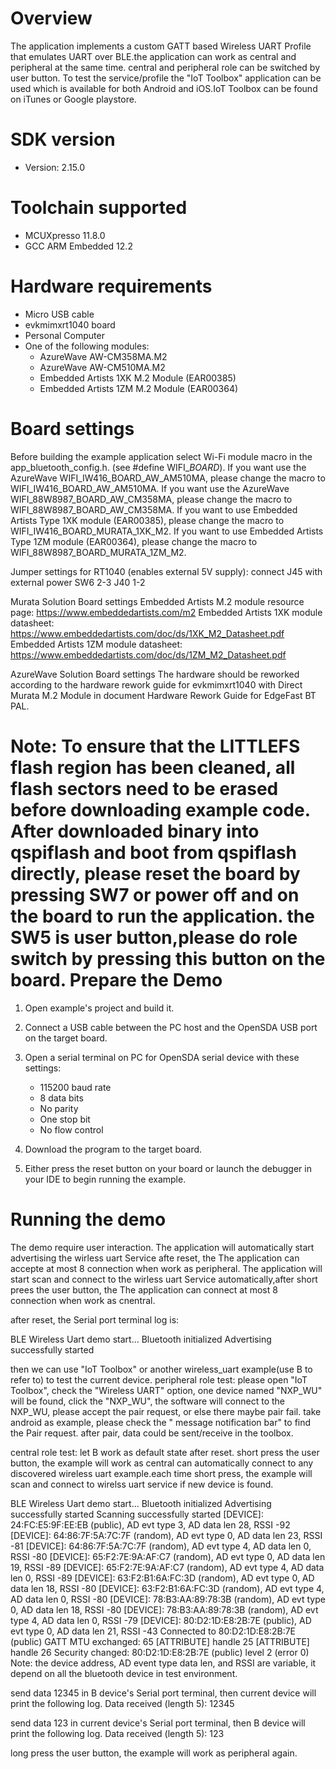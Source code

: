 Overview
========
The application implements a custom GATT based Wireless UART Profile that emulates UART over BLE.the application can work as central and peripheral at the same time. central and peripheral role can be switched by user button.
To test the service/profile the "IoT Toolbox" application can be used which is available for both Android and iOS.IoT Toolbox can be found on iTunes or Google playstore.


SDK version
===========
- Version: 2.15.0

Toolchain supported
===================
- MCUXpresso  11.8.0
- GCC ARM Embedded  12.2

Hardware requirements
=====================
- Micro USB cable
- evkmimxrt1040 board
- Personal Computer
- One of the following modules:
  - AzureWave AW-CM358MA.M2
  - AzureWave AW-CM510MA.M2
  - Embedded Artists 1XK M.2 Module (EAR00385)
  - Embedded Artists 1ZM M.2 Module (EAR00364)


Board settings
==============
Before building the example application select Wi-Fi module macro in the app_bluetooth_config.h. (see #define WIFI_<SoC Name>_BOARD_<Module Name>).
If you want use the AzureWave WIFI_IW416_BOARD_AW_AM510MA, please change the macro to WIFI_IW416_BOARD_AW_AM510MA.
If you want use the AzureWave WIFI_88W8987_BOARD_AW_CM358MA, please change the macro to WIFI_88W8987_BOARD_AW_CM358MA.
If you want to use Embedded Artists Type 1XK module (EAR00385), please change the macro to WIFI_IW416_BOARD_MURATA_1XK_M2.
If you want to use Embedded Artists Type 1ZM module (EAR00364), please change the macro to WIFI_88W8987_BOARD_MURATA_1ZM_M2.


Jumper settings for RT1040 (enables external 5V supply):
connect J45 with external power
SW6 2-3
J40 1-2


Murata Solution Board settings
Embedded Artists M.2 module resource page: https://www.embeddedartists.com/m2
Embedded Artists 1XK module datasheet: https://www.embeddedartists.com/doc/ds/1XK_M2_Datasheet.pdf
Embedded Artists 1ZM module datasheet: https://www.embeddedartists.com/doc/ds/1ZM_M2_Datasheet.pdf


AzureWave Solution Board settings
The hardware should be reworked according to the hardware rework guide for evkmimxrt1040 with Direct Murata M.2 Module in document Hardware Rework Guide for EdgeFast BT PAL.


Note:
To ensure that the LITTLEFS flash region has been cleaned,
all flash sectors need to be erased before downloading example code.
After downloaded binary into qspiflash and boot from qspiflash directly,
please reset the board by pressing SW7 or power off and on the board to run the application.
the SW5 is user button,please do role switch by pressing this button on the board.
Prepare the Demo
================

1.  Open example's project and build it.

2.  Connect a USB cable between the PC host and the OpenSDA USB port on the target board.

3.  Open a serial terminal on PC for OpenSDA serial device with these settings:
    - 115200 baud rate
    - 8 data bits
    - No parity
    - One stop bit
    - No flow control

4.  Download the program to the target board.

5.  Either press the reset button on your board or launch the debugger in your IDE to begin running the example.

Running the demo
================
The demo require user interaction. The application will automatically start advertising the wirless uart Service afte reset, the The application can accepte at most 8 connection when work as peripheral.
The application will start scan and connect to the wirless uart Service automatically,after short prees the user button, the The application can connect at most 8 connection when work as cnentral.

after reset, the Serial port terminal log is:

BLE Wireless Uart demo start...
Bluetooth initialized
Advertising successfully started

then we can use "IoT Toolbox" or another wireless_uart example(use B to refer to) to test the current device. 
peripheral role test:
please open "IoT Toolbox", check the "Wireless UART" option, one device named "NXP_WU" will be found, click the "NXP_WU", the software will connect to the NXP_WU, please accept the pair request, or else there maybe pair fail. take android as example, please check the " message notification bar" to find the Pair request. 
after pair, data could be sent/receive in the toolbox.

central role test:
let B work as default state after reset. 
short press the user button, the example will work as central can automatically connect to any discovered wireless uart example.each time short press, the example will scan and connect to wirelss uart service if new device is found.

BLE Wireless Uart demo start...
Bluetooth initialized
Advertising successfully started
Scanning successfully started
[DEVICE]: 24:FC:E5:9F:EE:EB (public), AD evt type 3, AD data len 28, RSSI -92
[DEVICE]: 64:86:7F:5A:7C:7F (random), AD evt type 0, AD data len 23, RSSI -81
[DEVICE]: 64:86:7F:5A:7C:7F (random), AD evt type 4, AD data len 0, RSSI -80
[DEVICE]: 65:F2:7E:9A:AF:C7 (random), AD evt type 0, AD data len 19, RSSI -89
[DEVICE]: 65:F2:7E:9A:AF:C7 (random), AD evt type 4, AD data len 0, RSSI -89
[DEVICE]: 63:F2:B1:6A:FC:3D (random), AD evt type 0, AD data len 18, RSSI -80
[DEVICE]: 63:F2:B1:6A:FC:3D (random), AD evt type 4, AD data len 0, RSSI -80
[DEVICE]: 78:B3:AA:89:78:3B (random), AD evt type 0, AD data len 18, RSSI -80
[DEVICE]: 78:B3:AA:89:78:3B (random), AD evt type 4, AD data len 0, RSSI -79
[DEVICE]: 80:D2:1D:E8:2B:7E (public), AD evt type 0, AD data len 21, RSSI -43
Connected to 80:D2:1D:E8:2B:7E (public)
GATT MTU exchanged: 65
[ATTRIBUTE] handle 25
[ATTRIBUTE] handle 26
Security changed: 80:D2:1D:E8:2B:7E (public) level 2 (error 0)
Note:
the device address, AD event type data len, and RSSI are variable, it depend on all the bluetooth device in test environment.


send data 12345 in B device's Serial port terminal, then current device will print the following log. 
Data received (length 5): 12345  

send data 123 in current device's Serial port terminal, then B device will print the following log. 
Data received (length 5): 123

long press the user button, the example will work as peripheral again.
